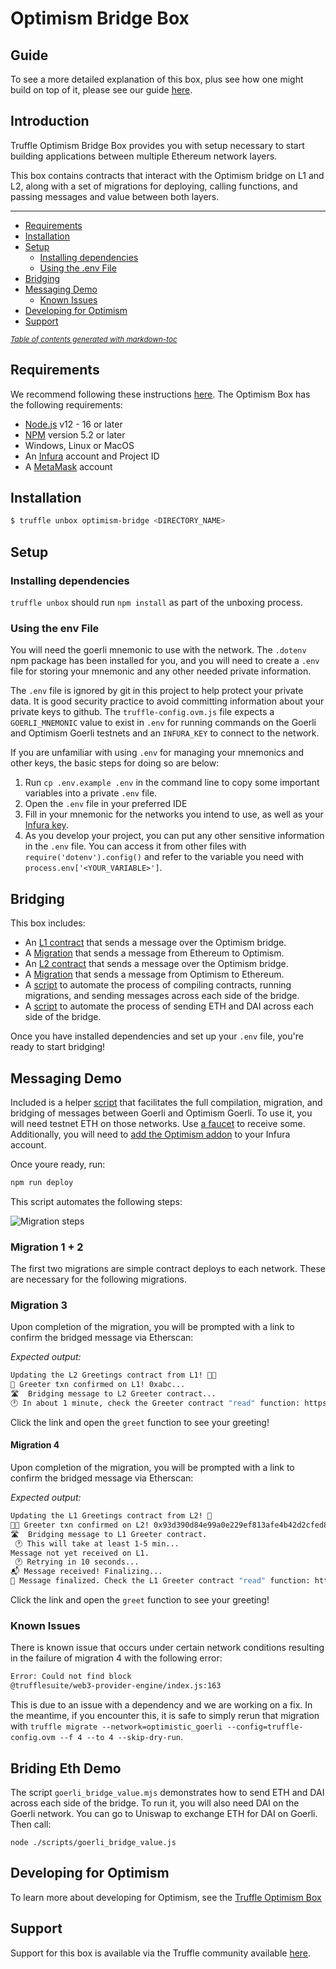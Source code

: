 # Optimism Bridge Box

## Guide

To see a more detailed explanation of this box, plus see how one might build on top of it, please see our guide [here](www.trufflesuite.com/guides/optimism-bridge-widget).

## Introduction

Truffle Optimism Bridge Box provides you with setup necessary to start building applications between multiple Ethereum network layers.

This box contains contracts that interact with the Optimism bridge on L1 and L2, along with a set of migrations for deploying, calling functions, and passing messages and value between both layers.

---

- [Requirements](#requirements)
- [Installation](#installation)
- [Setup](#setup)
  - [Installing dependencies](#installing-dependencies)
  - [Using the .env File](#using-the-env-file)
- [Bridging](#bridging)
- [Messaging Demo](#messaging-demo)
  - [Known Issues](#known-issues)
- [Developing for Optimism](#developing-for-optimism)
- [Support](#support)

<small><i><a href='http://ecotrust-canada.github.io/markdown-toc/'>Table of contents generated with markdown-toc</a></i></small>

## Requirements

We recommend following these instructions [here](https://trufflesuite.com/docs/truffle/getting-started/installation/). The Optimism Box has the following requirements:

- [Node.js](https://nodejs.org/) v12 - 16 or later
- [NPM](https://docs.npmjs.com/cli/) version 5.2 or later
- Windows, Linux or MacOS
- An [Infura](https://infura.io/) account and Project ID
- A [MetaMask](https://metamask.io/) account

## Installation

```bash
$ truffle unbox optimism-bridge <DIRECTORY_NAME>
```

## Setup

### Installing dependencies

`truffle unbox` should run `npm install` as part of the unboxing process.

### Using the env File

You will need the goerli mnemonic to use with the network. The `.dotenv` npm package has been installed for you, and you will need to create a `.env` file for storing your mnemonic and any other needed private information.

The `.env` file is ignored by git in this project to help protect your private data. It is good security practice to avoid committing information about your private keys to github. The `truffle-config.ovm.js` file expects a `GOERLI_MNEMONIC` value to exist in `.env` for running commands on the Goerli and Optimism Goerli testnets and an `INFURA_KEY` to connect to the network.

If you are unfamiliar with using `.env` for managing your mnemonics and other keys, the basic steps for doing so are below:

1. Run `cp .env.example .env` in the command line to copy some important variables into a private `.env` file.
2. Open the `.env` file in your preferred IDE
3. Fill in your mnemonic for the networks you intend to use, as well as your [Infura key](https://blog.infura.io/getting-started-with-infura-28e41844cc89/).
4. As you develop your project, you can put any other sensitive information in the `.env` file. You can access it from other files with `require('dotenv').config()` and refer to the variable you need with `process.env['<YOUR_VARIABLE>']`.

## Bridging

This box includes:

- An [L1 contract](/contracts/ethereum/GreeterL1.sol) that sends a message over the Optimism bridge.
- A [Migration](/migrations/3_set_L2_greeting.js) that sends a message from Ethereum to Optimism.
- An [L2 contract](/contracts/optimism/GreeterL2.sol) that sends a message over the Optimism bridge.
- A [Migration](/migrations/4_set_L1_greeting.js) that sends a message from Optimism to Ethereum.
- A [script](/scripts/goerli_bridge_message.mjs) to automate the process of compiling contracts, running migrations, and sending messages across each side of the bridge.
- A [script](/scripts/goerli_bridge_value.js) to automate the process of sending ETH and DAI across each side of the bridge.

Once you have installed dependencies and set up your `.env` file, you're ready to start bridging!

## Messaging Demo

Included is a helper [script](/scripts/deploy.mjs) that facilitates the full compilation, migration, and bridging of messages between Goerli and Optimism Goerli. To use it, you will need testnet ETH on those networks. Use [a faucet](https://community.optimism.io/docs/useful-tools/faucets/) to receive some. Additionally, you will need to [add the Optimism addon](https://blog.infura.io/post/infura-launches-support-for-optimistic-ethereum) to your Infura account.

Once youre ready, run:

```bash
npm run deploy
```

This script automates the following steps:

![Migration steps](./optimism-bridge-box.png)

### Migration 1 + 2

The first two migrations are simple contract deploys to each network. These are necessary for the following migrations.

### Migration 3

Upon completion of the migration, you will be prompted with a link to confirm the bridged message via Etherscan:

_Expected output:_

```bash
Updating the L2 Greetings contract from L1! 👋👋
🙌 Greeter txn confirmed on L1! 0xabc...
🛣️  Bridging message to L2 Greeter contract...
🕐 In about 1 minute, check the Greeter contract "read" function: https://goerli-optimistic.etherscan.io/address/0xD4c204223d6F1Dfad0b7a0b05BB0bCaB6665e0c9#readContract
```

Click the link and open the `greet` function to see your greeting!

#### Migration 4

Upon completion of the migration, you will be prompted with a link to confirm the bridged message via Etherscan:

_Expected output:_

```bash
Updating the L1 Greetings contract from L2! 👋
🙌🙌 Greeter txn confirmed on L2! 0x93d390d84e99a0e229ef813afe4b42d2cfed8ac1f8f0711e721cce4eab30046c
🛣️  Bridging message to L1 Greeter contract.
 🕐 This will take at least 1-5 min...
Message not yet received on L1.
 🕐 Retrying in 10 seconds...
📬 Message received! Finalizing...
🎉 Message finalized. Check the L1 Greeter contract "read" function: https://goerli.etherscan.io/address/0x11fB328D5Bd8E27917535b6d40b881d35BC39Be0#readContract
```

Click the link and open the `greet` function to see your greeting!

### Known Issues

There is known issue that occurs under certain network conditions resulting in the failure of migration 4 with the following error:

```bash
Error: Could not find block
@trufflesuite/web3-provider-engine/index.js:163
```

This is due to an issue with a dependency and we are working on a fix. In the meantime, if you encounter this, it is safe to simply rerun that migration with `truffle migrate --network=optimistic_goerli --config=truffle-config.ovm --f 4 --to 4 --skip-dry-run`.

## Briding Eth Demo

The script `goerli_bridge_value.mjs` demonstrates how to send ETH and DAI across each side of the bridge. To run it, you will also need DAI on the Goerli network. You can go to Uniswap to exchange ETH for DAI on Goerli. Then call:

```shell
node ./scripts/goerli_bridge_value.js
```

## Developing for Optimism

To learn more about developing for Optimism, see the [Truffle Optimism Box](https://github.com/truffle-box/optimism-box/)

## Support

Support for this box is available via the Truffle community available [here](https://www.trufflesuite.com/community).
